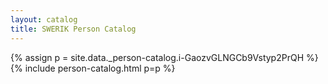 ```yaml
---
layout: catalog
title: SWERIK Person Catalog
---
```

{% assign p = site.data._person-catalog.i-GaozvGLNGCb9Vstyp2PrQH %}
{% include person-catalog.html p=p %}

